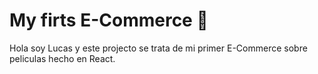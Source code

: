 # My firts E-Commerce 🚀
Hola soy Lucas y este projecto se trata de mi primer E-Commerce sobre peliculas hecho en React.

